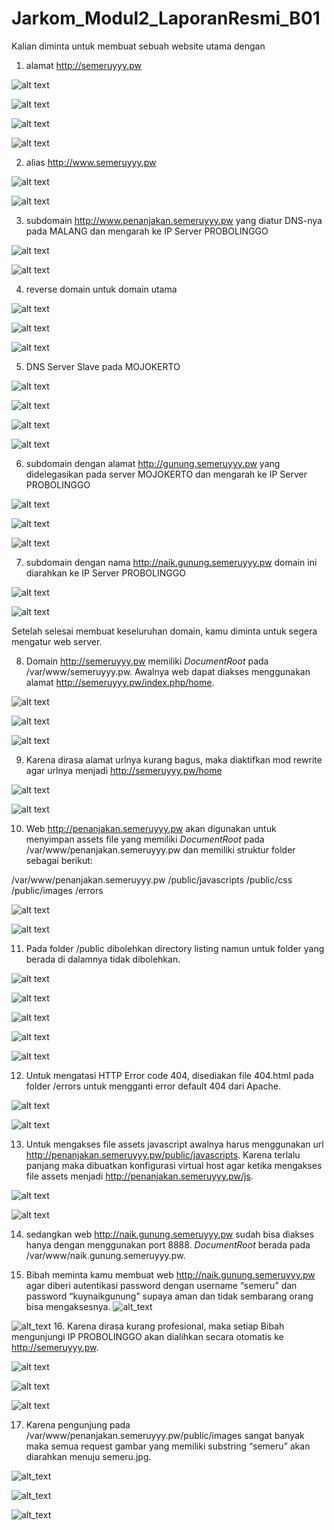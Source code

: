 # Jarkom_Modul2_LaporanResmi_B01
 
Kalian diminta untuk membuat sebuah website utama dengan
 
1. alamat http://semeruyyy.pw
 
![alt text](mod2/2.png)
 
![alt text](mod2/3.png)
 
![alt text](mod2/4.JPG)
 
![alt text](mod2/pingsemeru.JPG)
 
2. alias http://www.semeruyyy.pw
 
![alt text](mod2/3.png)
 
![alt text](mod2/pingwwwsemeru.JPG)
 
3. subdomain http://www.penanjakan.semeruyyy.pw yang diatur DNS-nya pada MALANG dan mengarah ke IP Server PROBOLINGGO
 
![alt text](mod2/3.png)
 
![alt text](mod2/pingpenanjakan.JPG)
 
4. reverse domain untuk domain utama
 
![alt text](mod2/2.png)
 
![alt text](mod2/5.JPG)
 
![alt text](mod2/6.JPG)
 
5. DNS Server Slave pada MOJOKERTO
 
![alt text](mod2/3.png)
 
![alt text](mod2/7.JPG)
 
![alt text](mod2/servicebind9stop.JPG)
 
![alt text](mod2/pingsemerumojo.JPG)
 
6. subdomain dengan alamat http://gunung.semeruyyy.pw yang didelegasikan pada server MOJOKERTO dan mengarah ke IP Server PROBOLINGGO
 
![alt text](mod2/3.png)
 
![alt text](mod2/7.JPG)
 
![alt text](mod2/8.JPG)
 
7. subdomain dengan nama http://naik.gunung.semeruyyy.pw domain ini diarahkan ke IP Server PROBOLINGGO
 
![alt text](mod2/delegasi.JPG)
 
![alt text](mod2/9.JPG)
  
 
Setelah selesai membuat keseluruhan domain, kamu diminta untuk segera mengatur web server.
 
8. Domain http://semeruyyy.pw memiliki *DocumentRoot* pada /var/www/semeruyyy.pw. Awalnya web dapat diakses menggunakan alamat http://semeruyyy.pw/index.php/home.
 
![alt text](mod2/10.JPG)
  
![alt text](mod2/11.JPG)
  
![alt text](mod2/semerub01.pwindex.phphome.png)
  
9. Karena dirasa alamat urlnya kurang bagus, maka diaktifkan mod rewrite agar urlnya menjadi http://semeruyyy.pw/home
 
![alt text](mod2/12.JPG)
 
![alt text](mod2/semerub01.pwhome.png)
  
 10. Web http://penanjakan.semeruyyy.pw akan digunakan untuk menyimpan assets file yang memiliki *DocumentRoot* pada /var/www/penanjakan.semeruyyy.pw dan memiliki struktur folder sebagai berikut:
 
/var/www/penanjakan.semeruyyy.pw 
                                /public/javascripts 
                                /public/css 
                                /public/images 
                                /errors  
 

![alt text](mod2/13.JPG)
 
![alt text](mod2/16.JPG)
 
11. Pada folder /public dibolehkan directory listing namun untuk folder yang berada di dalamnya tidak dibolehkan.
 
![alt text](mod2/14.JPG)
 
![alt text](mod2/penanjakan.semerub01.pwpublic.png)
 
![alt text](mod2/penanjakan.semerub01.pwpubliccss.png)
 
![alt text](mod2/penanjakan.semerub01.pwpublicimages.png)
 
![alt text](mod2/penanjakan.semerub01.pwpublicjavascripts.png)
 
12. Untuk mengatasi HTTP Error code 404, disediakan file 404.html pada folder /errors untuk mengganti error default 404 dari Apache.
 
![alt text](mod2/17.JPG)
 
![alt text](mod2/error404.png)
 
13. Untuk mengakses file assets javascript awalnya harus menggunakan url http://penanjakan.semeruyyy.pw/public/javascripts. Karena terlalu panjang maka dibuatkan konfigurasi virtual host agar ketika mengakses file assets menjadi http://penanjakan.semeruyyy.pw/js.
 
![alt text](mod2/15.JPG)
 
![alt text](mod2/penanjakan.semerub01.pwjs.png)
 
14. sedangkan web http://naik.gunung.semeruyyy.pw sudah bisa diakses hanya dengan menggunakan port 8888. *DocumentRoot* berada pada /var/www/naik.gunung.semeruyyy.pw.
 
15. Bibah meminta kamu membuat web http://naik.gunung.semeruyyy.pw agar diberi autentikasi password dengan username “semeru” dan password “kuynaikgunung” supaya aman dan tidak sembarang orang bisa mengaksesnya.
![alt_text](mod2/nomer15-0.png)

![alt_text](mod2/nomer15.png)
16. Karena dirasa kurang profesional, maka setiap Bibah mengunjungi IP PROBOLINGGO akan dialihkan secara otomatis ke http://semeruyyy.pw.
 
![alt text](mod2/19.JPG)
 
![alt text](mod2/ip.png)
 
![alt text](mod2/semerub01.pw.png)
 
17. Karena pengunjung pada /var/www/penanjakan.semeruyyy.pw/public/images sangat banyak maka semua request gambar yang memiliki substring “semeru” akan diarahkan menuju semeru.jpg.

![alt_text](mod2/nomer16config1.png)

![alt_text](mod2/nomer16config2.png)

![alt_text](mod2/nomer16web.jpg)
